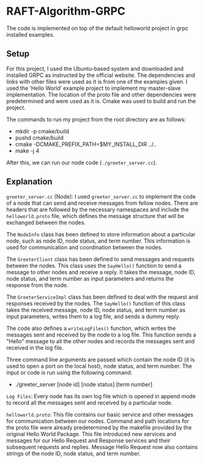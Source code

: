 # RAFT-Algorithm-GRPC
The code is implemented on top of the default helloworld project in grpc installed examples.

## Setup

For this project, I used the Ubuntu-based system and downloaded and installed GRPC as instructed by the official website. The dependencies and links with other files were used as it is from one of the examples given. I used the ‘Hello World’ example project to implement my master-slave implementation. The location of the proto file and other dependencies were predetermined and were used as it is. Cmake was used to build and run the project.

The commands to run my project from the root directory are as follows:
* mkdir -p cmake/build
* pushd cmake/build
* cmake -DCMAKE_PREFIX_PATH=$MY_INSTALL_DIR ../..
* make -j 4



After this, we can run our node code (`./greeter_server.cc`).

## Explanation

`greeter_server.cc` (Node): I used `greeter_server.cc` to implement the code of a node that can send and receive messages from fellow nodes. There are headers that are followed by the necessary namespaces and include the `helloworld.proto` file, which defines the message structure that will be exchanged between the nodes.

The `NodeInfo` class has been defined to store information about a particular node, such as node ID, node status, and term number. This information is used for communication and coordination between the nodes.

The `GreeterClient` class has been defined to send messages and requests between the nodes. This class uses the `SayHello()` function to send a message to other nodes and receive a reply. It takes the message, node ID, node status, and term number as input parameters and returns the response from the node.

The `GreeterServiceImpl` class has been defined to deal with the request and responses received by the nodes. The `SayHello()` function of this class takes the received message, node ID, node status, and term number as input parameters, writes them to a log file, and sends a dummy reply.

The code also defines a `writeLogFiles()` function, which writes the messages sent and received by the node to a log file. This function sends a "Hello" message to all the other nodes and records the messages sent and received in the log file.

Three command line arguments are passed which contain the node ID (it is used to open a port on the local host), node status, and term number. The input or code is run using the following command:
* ./greeter_server [node id] [node status] [term number]

`Log Files`: Every node has its own log file which is opened in append mode to record all the messages sent and received by a particular node.

`helloworld.proto`: This file contains our basic service and other messages for communication between our nodes. Command and path locations for the proto file were already predetermined by the makefile provided by the original Hello World Package. This file introduced new services and messages for our Hello Request and Response services and their subsequent requests and replies. Message Hello Request now also contains strings of the node ID, node status, and term number.


